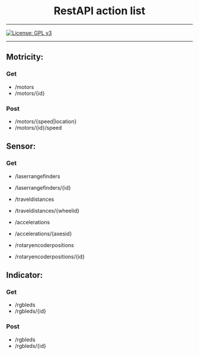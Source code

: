 # <center>RestAPI action list</center>
***
[![License: GPL v3](https://img.shields.io/badge/License-GPL%20v3-blue.svg)](http://www.gnu.org/licenses/gpl-3.0)
***
## Motricity:
### Get
- /motors
- /motors/{id}


### Post
- /motors/{speed|location}
- /motors/{id}/speed


## Sensor:
### Get
- /laserrangefinders
- /laserrangefinders/{id}


- /traveldistances
- /traveldistances/{wheelid}


- /accelerations
- /accelerations/{axesid}


- /rotaryencoderpositions
- /rotaryencoderpositions/{id}


## Indicator:
### Get
- /rgbleds
- /rgbleds/{id}


### Post
- /rgbleds
- /rgbleds/{id}
